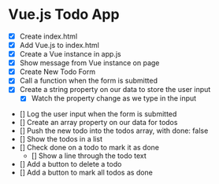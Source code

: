 # Vue.js Todo App

* [x] Create index.html
* [x] Add Vue.js to index.html
* [x] Create a Vue instance in app.js
* [x] Show message from Vue instance on page
* [x] Create New Todo Form
* [x] Call a function when the form is submitted
* [x] Create a string property on our data to store the user input
  * [x] Watch the property change as we type in the input
* [] Log the user input when the form is submitted
* [] Create an array property on our data for todos
* [] Push the new todo into the todos array, with done: false
* [] Show the todos in a list
* [] Check done on a todo to mark it as done
  * [] Show a line through the todo text
* [] Add a button to delete a todo
* [] Add a button to mark all todos as done
